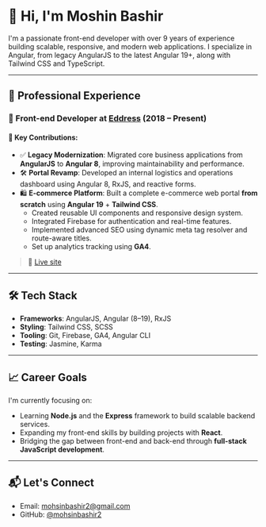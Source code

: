 # 👋 Hi, I'm Moshin Bashir

I'm a passionate front-end developer with over 9 years of experience building scalable, responsive, and modern web applications. I specialize in Angular, from legacy AngularJS to the latest Angular 19+, along with Tailwind CSS and TypeScript.

---

## 💼 Professional Experience

### 🏢 Front-end Developer at [Eddress](https://eddress.co/) (2018 – Present)

#### 🚀 Key Contributions:

- ✅ **Legacy Modernization**: Migrated core business applications from **AngularJS** to **Angular 8**, improving maintainability and performance.
- 🛠️ **Portal Revamp**: Developed an internal logistics and operations dashboard using Angular 8, RxJS, and reactive forms.
- 🛍️ **E-commerce Platform**: Built a complete e-commerce web portal **from scratch** using **Angular 19** + **Tailwind CSS**.
  - Created reusable UI components and responsive design system.
  - Integrated Firebase for authentication and real-time features.
  - Implemented advanced SEO using dynamic meta tag resolver and route-aware titles.
  - Set up analytics tracking using **GA4**.

> 🔗 [Live site](https://pronto.bm/)

---

## 🛠️ Tech Stack

- **Frameworks**: AngularJS, Angular (8–19), RxJS
- **Styling**: Tailwind CSS, SCSS
- **Tooling**: Git, Firebase, GA4, Angular CLI
- **Testing**: Jasmine, Karma

---

## 📈 Career Goals

I'm currently focusing on:

- Learning **Node.js** and the **Express** framework to build scalable backend services.
- Expanding my front-end skills by building projects with **React**.
- Bridging the gap between front-end and back-end through **full-stack JavaScript development**.

---

## 📬 Let's Connect

- Email: mohsinbashir2@gmail.com
- GitHub: [@mohsinbashir2](https://github.com/MohsinBashir)
